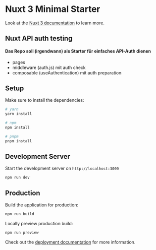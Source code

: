 # Nuxt 3 Minimal Starter

Look at the [Nuxt 3 documentation](https://nuxt.com/docs/getting-started/introduction) to learn more.

## Nuxt API auth testing
#### Das Repo soll (irgendwann) als Starter für einfaches API-Auth dienen  

+ pages
+ middleware (auth.js) mit auth check
+ composable (useAuthentication) mit auth preparation

## Setup

Make sure to install the dependencies:

```bash
# yarn
yarn install

# npm
npm install

# pnpm
pnpm install
```

## Development Server

Start the development server on `http://localhost:3000`

```bash
npm run dev
```

## Production

Build the application for production:

```bash
npm run build
```

Locally preview production build:

```bash
npm run preview
```

Check out the [deployment documentation](https://nuxt.com/docs/getting-started/deployment) for more information.
